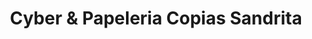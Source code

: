 ---
title: "Cyber & Papeleria Copias Sandrita"
url: /quito/cyber-y-papeleria-copias-sandrita/
shop: general
---